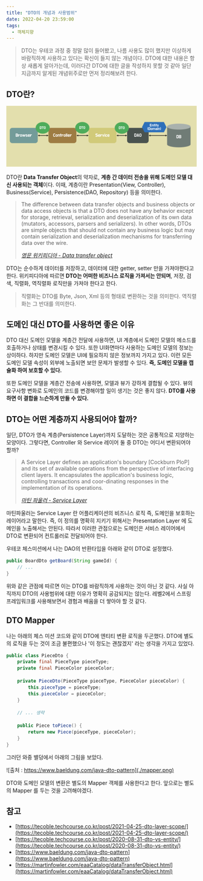```yaml
---
title: "DTO의 개념과 사용범위"
date: 2022-04-20 23:59:00
tags:
  - 객체지향
---
```


> DTO는 우테코 과정 중 정말 많이 들어봤고, 나름 사용도 많이 했지만 이상하게 바람직하게 사용하고 있다는 확신이 들지 않는 개념이다. DTO에 대한 내용은 항상 새롭게 알아가는데, 이러다간 DTO에 대한 글을 작성하지 못할 것 같아 일단 지금까지 알게된 개념위주로만 먼저 정리해보려 한다.

## DTO란?

![](./dto.png)

DTO란 **Data Transfer Object**의 약자로, **계층 간 데이터 전송을 위해 도메인 모델 대신 사용되는 객체**이다. 이때, 계층이란 Presentation(View, Controller), Business(Service), Persistence(DAO, Repository) 등을 의미한다.

> The difference between data transfer objects and business objects or data access objects is that a DTO does not have any behavior except for storage, retrieval, serialization and deserialization of its own data (mutators, accessors, parsers and serializers). In other words, DTOs are simple objects that should not contain any business logic but may contain serialization and deserialization mechanisms for transferring data over the wire.
>
> [_영문 위키피디아 - Data transfer object_](https://en.wikipedia.org/wiki/Data_transfer_object)

DTO는 순수하게 데이터를 저장하고, 데이터에 대한 getter, setter 만을 가져야한다고 한다. 위키피디아에 따르면 **DTO는 어떠한 비즈니스 로직을 가져서는 안되며**, 저장, 검색, 직렬화, 역직렬화 로직만을 가져야 한다고 한다.

> 직렬화는 DTO를 Byte, Json, Xml 등의 형태로 변환하는 것을 의미한다. 역직렬화는 그 반대를 의미한다.

## 도메인 대신 DTO를 사용하면 좋은 이유

DTO 대신 도메인 모델을 계층간 전달에 사용하면, UI 계층에서 도메인 모델의 메소드를 호출하거나 상태를 변경시킬 수 있다. 또한 UI화면마다 사용하는 도메인 모델의 정보는 상이하다. 하지만 도메인 모델은 UI에 필요하지 않은 정보까지 가지고 있다. 이런 모든 도메인 모델 속성이 외부에 노출되면 보안 문제가 발생할 수 있다. **즉, 도메인 모델을 캡슐화 하여 보호할 수 있다.**

또한 도메인 모델을 계층간 전송에 사용하면, 모델과 뷰가 강하게 결합될 수 있다. 뷰의 요구사항 변화로 도메인의 코드를 변경해야할 일이 생기는 것은 좋지 않다. **DTO를 사용하면 이 결합을 느슨하게 만들 수 있다.**

## DTO는 어떤 계층까지 사용되어야 할까?

일단, DTO가 영속 계층(Persistence Layer)까지 도달하는 것은 공통적으로 지양하는 모양이다. 그렇다면, Controller 와 Service 레이어 둘 중 DTO는 어디서 변환되어야 할까?

> A Service Layer defines an application's boundary [Cockburn PloP] and its set of available operations from the perspective of interfacing client layers. It encapsulates the application's business logic, controlling transactions and coor-dinating responses in the implementation of its operations.
>
> [_마틴 파울러 - Service Layer_](https://martinfowler.com/eaaCatalog/serviceLayer.html)

마틴파울러는 Service Layer 란 어플리케이션의 비즈니스 로직 즉, 도메인을 보호하는 레이어라고 말한다. 즉, 이 정의를 명확히 지키기 위해서는 Presentation Layer 에 도메인을 노출해서는 안된다. 따라서 이러한 관점으로는 도메인은 서비스 레이어에서 DTO로 변환되어 컨트롤러로 전달되어야 한다.

우테코 체스미션에서 나는 DAO의 반환타입을 아래와 같이 DTO로 설정했다.

```java
public BoardDto getBoard(String gameId) {
    // ...
}
```

위와 같은 관점에 따르면 이는 DTO를 바람직하게 사용하는 것이 아닌 것 같다. 사실 아직까지 DTO의 사용범위에 대한 이유가 명확히 공감되지는 않는다. 레벨2에서 스프링 프레임워크를 사용해보면서 경험과 배움을 더 쌓아야 할 것 같다.

## DTO Mapper

나는 아래의 체스 미션 코드와 같이 DTO에 엔티티 변환 로직을 두곤했다. DTO에 별도의 로직을 두는 것이 조금 불편했으나 '이 정도는 괜찮겠지' 라는 생각을 가지고 있었다.

```java
public class PieceDto {
    private final PieceType pieceType;
    private final PieceColor pieceColor;

    private PieceDto(PieceType pieceType, PieceColor pieceColor) {
        this.pieceType = pieceType;
        this.pieceColor = pieceColor;
    }

    // ... 생략

    public Piece toPiece() {
        return new Piece(pieceType, pieceColor);
    }
}
```

그러던 와중 밸덩에서 아래의 그림을 보았다.

![출처 : https://www.baeldung.com/java-dto-pattern](./mapper.png)

DTO와 도메인 모델의 변환은 별도의 Mapper 객체를 사용한다고 한다. 앞으로는 별도의 Mapper 를 두는 것을 고려해야겠다.

## 참고

- [https://tecoble.techcourse.co.kr/post/2021-04-25-dto-layer-scope/](https://tecoble.techcourse.co.kr/post/2021-04-25-dto-layer-scope/)
- [https://tecoble.techcourse.co.kr/post/2020-08-31-dto-vs-entity/](https://tecoble.techcourse.co.kr/post/2020-08-31-dto-vs-entity/)
- [https://www.baeldung.com/java-dto-pattern](https://www.baeldung.com/java-dto-pattern)
- [https://martinfowler.com/eaaCatalog/dataTransferObject.html](https://martinfowler.com/eaaCatalog/dataTransferObject.html)
